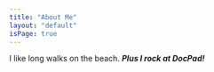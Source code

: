 ```yaml
---
title: "About Me"
layout: "default"
isPage: true
---
```


I like long walks on the beach. ***Plus I rock at DocPad!***